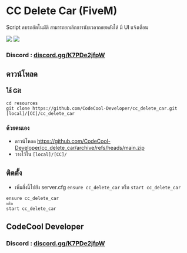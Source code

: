 # CC Delete Car (FiveM) 
Script ลบรถอัตโนมัติ สามารถยกเลิกการนับเวลาถอยหลังได้ มี UI แจ้งเตือน

<img src="https://cdn.discordapp.com/attachments/999480649717125170/1020465398459670628/Screenshot_2022-09-16_235314.png"/>
<img src="https://cdn.discordapp.com/attachments/999480649717125170/1021949104986796163/unknown.png"/>

### Discord : [discord.gg/K7PDe2jfpW](https://discord.gg/K7PDe2jfpW)

## ดาวน์โหลด
### ใช้ Git
```
cd resources
git clone https://github.com/CodeCool-Developer/cc_delete_car.git [local]/[CC]/cc_delete_car
```

### ด้วยตนเอง
- ดาวน์โหลด https://github.com/CodeCool-Developer/cc_delete_car/archive/refs/heads/main.zip
- วางไว้ใน `[local]/[CC]/`

## ติดตั้ง
- เพิ่มสิ่งนี้ไปยัง server.cfg `ensure cc_delete_car` หรือ `start cc_delete_car`

```
ensure cc_delete_car
หรือ
start cc_delete_car
```

## CodeCool Developer
### Discord : [discord.gg/K7PDe2jfpW](https://discord.gg/K7PDe2jfpW)
